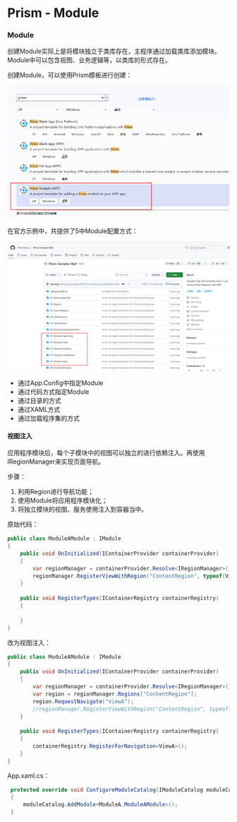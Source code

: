 # Prism - Module

### Module

创建Module实际上是将模块独立于类库存在，主程序通过加载类库添加模块。Module中可以包含视图、业务逻辑等，以类库的形式存在。

创建Module，可以使用Prism模板进行创建：

![image-20250603150831297](./assets/image-20250603150831297.png)

在官方示例中，共提供了5中Module配置方式：

![image-20250603151116473](./assets/image-20250603151116473.png)

- 通过App.Config中指定Module
- 通过代码方式指定Module
- 通过目录的方式
- 通过XAML方式
- 通过加载程序集的方式

#### 视图注入

应用程序模块后，每个子模块中的视图可以独立的进行依赖注入。再使用IRegionManager来实现页面导航。

步骤：

1. 利用Region进行导航功能；
2. 使用Module将应用程序模块化；
3. 将独立模块的视图、服务使用注入到容器当中。

原始代码：

```csharp
public class ModuleAModule : IModule
{
    public void OnInitialized(IContainerProvider containerProvider)
    {
        var regionManager = containerProvider.Resolve<IRegionManager>();
        regionManager.RegisterViewWithRegion("ContentRegion", typeof(ViewA));
    }

    public void RegisterTypes(IContainerRegistry containerRegistry)
    {
        
    }
}
```

改为视图注入：

```csharp
public class ModuleAModule : IModule
{
    public void OnInitialized(IContainerProvider containerProvider)
    {
        var regionManager = containerProvider.Resolve<IRegionManager>();
        var region = regionManager.Regions["ContentRegion"];
        region.RequestNavigate("ViewA");
        //regionManager.RegisterViewWithRegion("ContentRegion", typeof(ViewA));
    }

    public void RegisterTypes(IContainerRegistry containerRegistry)
    {
        containerRegistry.RegisterForNavigation<ViewA>();
    }
}
```

App.xaml.cs：

```csharp
 protected override void ConfigureModuleCatalog(IModuleCatalog moduleCatalog)
 {
     moduleCatalog.AddModule<ModuleA.ModuleAModule>();
 }
```

